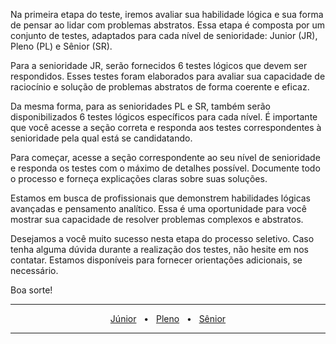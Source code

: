 Na primeira etapa do teste, iremos avaliar sua habilidade lógica e sua forma de pensar ao lidar com problemas abstratos. Essa etapa é composta por um conjunto de testes, adaptados para cada nível de senioridade: Junior (JR), Pleno (PL) e Sênior (SR).

Para a senioridade JR, serão fornecidos 6 testes lógicos que devem ser respondidos. Esses testes foram elaborados para avaliar sua capacidade de raciocínio e solução de problemas abstratos de forma coerente e eficaz.

Da mesma forma, para as senioridades PL e SR, também serão disponibilizados 6 testes lógicos específicos para cada nível. É importante que você acesse a seção correta e responda aos testes correspondentes à senioridade pela qual está se candidatando.

Para começar, acesse a seção correspondente ao seu nível de senioridade e responda os testes com o máximo de detalhes possível. Documente todo o processo e forneça explicações claras sobre suas soluções.

Estamos em busca de profissionais que demonstrem habilidades lógicas avançadas e pensamento analítico. Essa é uma oportunidade para você mostrar sua capacidade de resolver problemas complexos e abstratos.

Desejamos a você muito sucesso nesta etapa do processo seletivo. Caso tenha alguma dúvida durante a realização dos testes, não hesite em nos contatar. Estamos disponíveis para fornecer orientações adicionais, se necessário.

Boa sorte!

<div align="center">
  <hr />
  <a href="/assets/tests/junior.md" target="_blank">Júnior</a>
  <span>&nbsp;&nbsp;•&nbsp;&nbsp;</span>
  <a href="/assets/tests/pleno.md" target="_blank">Pleno</a>
  <span>&nbsp;&nbsp;•&nbsp;&nbsp;</span>
  <a href="/assets/tests/senior.md" target="_blank">Sênior</a>
  <hr />
</div>
